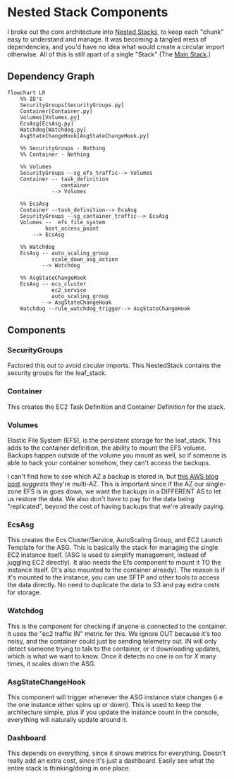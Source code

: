 # Nested Stack Components

I broke out the core architecture into [Nested Stacks](https://docs.aws.amazon.com/cdk/api/v2/docs/aws-cdk-lib.NestedStack.html), to keep each "chunk" easy to understand and manage. It was becoming a tangled mess of dependencies, and you'd have no idea what would create a circular import otherwise. All of this is still apart of a single "Stack" (The [Main Stack](../README.md#main-stack---mainpy).)

## Dependency Graph

```mermaid
flowchart LR
    %% ID's
    SecurityGroups[SecurityGroups.py]
    Container[Container.py]
    Volumes[Volumes.py]
    EcsAsg[EcsAsg.py]
    Watchdog[Watchdog.py]
    AsgStateChangeHook[AsgStateChangeHook.py]

    %% SecurityGroups - Nothing
    %% Container - Nothing

    %% Volumes
    SecurityGroups --sg_efs_traffic--> Volumes
    Container -- task_definition
                 container
              --> Volumes

    %% EcsAsg
    Container --task_definition--> EcsAsg
    SecurityGroups --sg_container_traffic--> EcsAsg
    Volumes --  efs_file_system
            host_access_point
        --> EcsAsg

    %% Watchdog
    EcsAsg -- auto_scaling_group
              scale_down_asg_action
           --> Watchdog

    %% AsgStateChangeHook
    EcsAsg -- ecs_cluster
              ec2_service
              auto_scaling_group
           --> AsgStateChangeHook
    Watchdog --rule_watchdog_trigger--> AsgStateChangeHook
```

## Components

### SecurityGroups

Factored this out to avoid circular imports. This NestedStack contains the security groups for the leaf_stack.

### Container

This creates the EC2 Task Definition and Container Definition for the stack.

### Volumes

Elastic File System (EFS), is the persistent storage for the leaf_stack. This adds to the container definition, the ability to mount the EFS volume. Backups happen outside of the volume you mount as well, so if someone is able to hack your container somehow, they can't access the backups.

I can't find how to see which AZ a backup is stored in, but [this AWS blog post](https://docs.aws.amazon.com/aws-backup/latest/devguide/disaster-recovery-resiliency.html) *suggests* they're multi-AZ. This is important since if the AZ our single-zone EFS is in goes down, we want the backups in a DIFFERENT AS to let us restore the data. We also don't have to pay for the data being "replicated", beyond the cost of having backups that we're already paying.

### EcsAsg

This creates the Ecs Cluster/Service, AutoScaling Group, and EC2 Launch Template for the ASG. This is basically the stack for managing the single EC2 instance itself. (ASG is used to simplify management, instead of juggling EC2 directly). It also needs the Efs component to mount it TO the instance itself. (It's also mounted to the container already). The reason is if it's mounted to the instance, you can use SFTP and other tools to access the data directly. No need to duplicate the data to S3 and pay extra costs for storage.

### Watchdog

This is the component for checking if anyone is connected to the container. It uses the "ec2 traffic IN" metric for this. We ignore OUT because it's too noisy, and the container could just be sending telemetry out. IN will only detect someone trying to talk to the container, or it downloading updates, which is what we want to know. Once it detects no one is on for *X* many times, it scales down the ASG.

### AsgStateChangeHook

This component will trigger whenever the ASG instance state changes (i.e the one instance either spins up or down). This is used to keep the architecture simple, plus if you update the instance count in the console, everything will naturally update around it.

### Dashboard

This depends on everything, since it shows metrics for everything. Doesn't really add an extra cost, since it's just a dashboard. Easily see what the entire stack is thinking/doing in one place.
